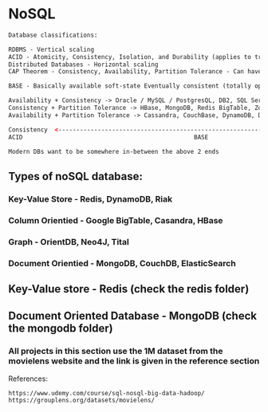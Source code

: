 # NoSQL

```xml
Database classifications: 

RDBMS - Vertical scaling 
ACID - Atomicity, Consistency, Isolation, and Durability (applies to transaction)
Distributed Databases - Horizontal scaling 
CAP Theorem - Consistency, Availability, Partition Tolerance - Can have only 2 at a time

BASE - Basically available soft-state Eventually consistent (totally opposite to ACID) 

Availability + Consistency -> Oracle / MySQL / PostgresQL, DB2, SQL Server etc 
Consistency + Partition Tolerance -> HBase, MongoDB, Redis BigTable, ZooKeeper etc 
Availability + Partition Tolerance -> Cassandra, CouchBase, DynamoDB, DNS Server etc 

Consistency  <---------------------------------------------------------------------------------------> Availability
ACID												BASE

Modern DBs want to be somewhere in-between the above 2 ends 
```

## Types of noSQL database: 
### Key-Value Store - Redis, DynamoDB, Riak
### Column Orientied - Google BigTable, Casandra, HBase
### Graph - OrientDB, Neo4J, Tital
### Document Orientied - MongoDB, CouchDB, ElasticSearch

## Key-Value store - Redis (check the redis folder)

## Document Oriented Database - MongoDB (check the mongodb folder)


### All projects in this section use the 1M dataset from the movielens website and the link is given in the reference section 

References:
```xml
https://www.udemy.com/course/sql-nosql-big-data-hadoop/ 
https://grouplens.org/datasets/movielens/
```
